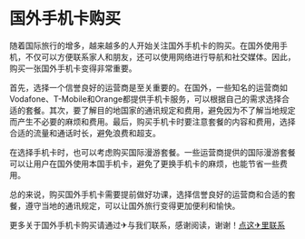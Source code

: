 # 国外手机卡购买

随着国际旅行的增多，越来越多的人开始关注国外手机卡的购买。在国外使用手机，不仅可以方便联系家人和朋友，还可以使用网络进行导航和社交媒体。因此，购买一张国外手机卡变得非常重要。

首先，选择一个信誉良好的运营商是至关重要的。在国外，一些知名的运营商如Vodafone、T-Mobile和Orange都提供手机卡服务，可以根据自己的需求选择合适的套餐。其次，要了解目的地国家的通讯规定和费用，避免因为不了解当地规定而产生不必要的麻烦和费用。最后，购买手机卡时要注意套餐的内容和费用，选择合适的流量和通话时长，避免浪费和超支。

在选择手机卡时，也可以考虑购买国际漫游套餐。一些运营商提供的国际漫游套餐可以让用户在国外使用本国手机卡，避免了更换手机卡的麻烦，也能节省一些费用。

总的来说，购买国外手机卡需要提前做好功课，选择信誉良好的运营商和合适的套餐，遵守当地的通讯规定，可以让国外旅行变得更加便利和愉快。

更多关于国外手机卡购买请通过✈与我们联系，感谢阅读，谢谢！[点这✈里联系](https://lm.k02.cc)